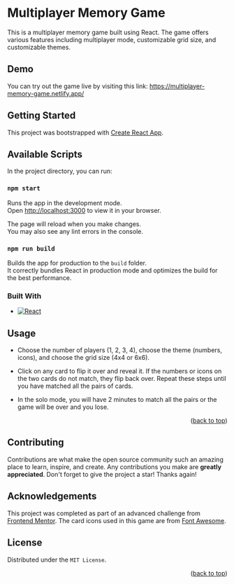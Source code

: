 <a name="readme-top"></a>

# Multiplayer Memory Game


This is a multiplayer memory game built using React. The game offers various features including multiplayer mode, customizable grid size, and customizable themes.


## Demo
You can try out the game live by visiting this link: https://multiplayer-memory-game.netlify.app/



## Getting Started 

This project was bootstrapped with [Create React App](https://github.com/facebook/create-react-app).

## Available Scripts

In the project directory, you can run:

### `npm start`

Runs the app in the development mode.\
Open [http://localhost:3000](http://localhost:3000) to view it in your browser.

The page will reload when you make changes.\
You may also see any lint errors in the console.

### `npm run build`

Builds the app for production to the `build` folder.\
It correctly bundles React in production mode and optimizes the build for the best performance.

### Built With

* [![React][React.js]][React-url]

## Usage

 * Choose the number of players (1, 2, 3, 4), choose the theme (numbers, icons), and choose the grid size (4x4 or 6x6).

 * Click on any card to flip it over and reveal it. If the numbers or icons on the two cards do not match, they flip back over. Repeat these steps until you have    matched all the pairs of cards.

 * In the solo mode, you will have 2 minutes to match all the pairs or the game will be over and you lose.
 
 <p align="right">(<a href="#readme-top">back to top</a>)</p>
 
 
## Contributing

Contributions are what make the open source community such an amazing place to learn, inspire, and create. Any contributions you make are **greatly appreciated**.
Don't forget to give the project a star! Thanks again!


## Acknowledgements


This project was completed as part of an advanced challenge from [Frontend Mentor](https://www.frontendmentor.io/challenges/memory-game-vse4WFPvM).
The card icons used in this game are from [Font Awesome](https://fontawesome.com/).


## License

Distributed under the `MIT License`.

<p align="right">(<a href="#readme-top">back to top</a>)</p>



[React.js]: https://img.shields.io/badge/React-20232A?style=for-the-badge&logo=react&logoColor=61DAFB
[React-url]: https://reactjs.org/







